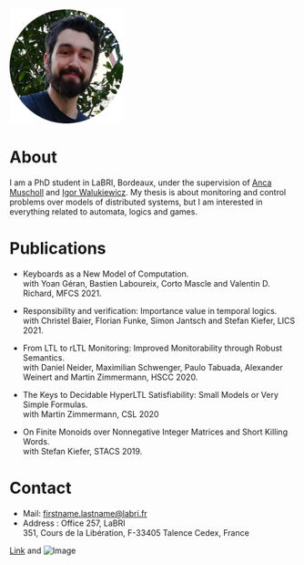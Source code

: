  
  <img src="/images/avatar.png" alt="avatar" width="200"/>


# About

I am a PhD student in LaBRI, Bordeaux, under the supervision of [Anca Muscholl](https://www.labri.fr/perso/anca/) and [Igor Walukiewicz](https://www.labri.fr/perso/igw/). My thesis is about monitoring and control problems over models of distributed systems, but I am interested in everything related to automata, logics and games.

# Publications

- Keyboards as a New Model of Computation.  
with Yoan Géran, Bastien Laboureix, Corto Mascle and Valentin D. Richard, MFCS 2021.

- Responsibility and verification: Importance value in temporal logics.  
with Christel Baier, Florian Funke, Simon Jantsch and Stefan Kiefer, LICS 2021.

- From LTL to rLTL Monitoring: Improved Monitorability through Robust Semantics.  
with Daniel Neider, Maximilian Schwenger, Paulo Tabuada, Alexander Weinert and Martin Zimmermann, HSCC 2020.

- The Keys to Decidable HyperLTL Satisfiability: Small Models or Very Simple Formulas.  
with Martin Zimmermann, CSL 2020

- On Finite Monoids over Nonnegative Integer Matrices and Short Killing Words.  
with Stefan Kiefer, STACS 2019. 

# Contact

- Mail: firstname.lastname@labri.fr
- Address : Office 257, LaBRI  
351, Cours de la Libération, F-33405 Talence Cedex, France



[Link](url) and ![Image](src)

